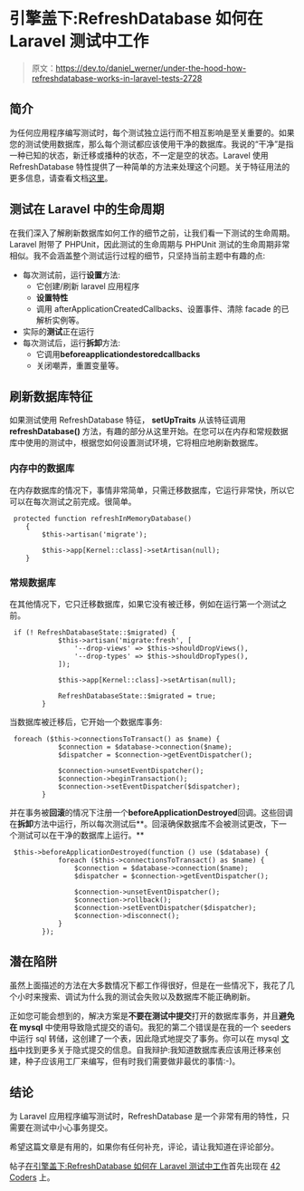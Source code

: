 # 引擎盖下:RefreshDatabase 如何在 Laravel 测试中工作

> 原文：<https://dev.to/daniel_werner/under-the-hood-how-refreshdatabase-works-in-laravel-tests-2728>

## 简介

为任何应用程序编写测试时，每个测试独立运行而不相互影响是至关重要的。如果您的测试使用数据库，那么每个测试都应该使用干净的数据库。我说的“干净”是指一种已知的状态，新迁移或播种的状态，不一定是空的状态。Laravel 使用 RefreshDatabase 特性提供了一种简单的方法来处理这个问题。关于特征用法的更多信息，请查看文档[这里](https://laravel.com/docs/5.8/database-testing#resetting-the-database-after-each-test)。

## 测试在 Laravel 中的生命周期

在我们深入了解刷新数据库如何工作的细节之前，让我们看一下测试的生命周期。Laravel 附带了 PHPUnit，因此测试的生命周期与 PHPUnit 测试的生命周期非常相似。我不会涵盖整个测试运行过程的细节，只坚持当前主题中有趣的点:

*   每次测试前，运行**设置**方法:
    *   它创建/刷新 laravel 应用程序
    *   **设置特性**
    *   调用 afterApplicationCreatedCallbacks、设置事件、清除 facade 的已解析实例等。
*   实际的**测试**正在运行
*   每次测试后，运行**拆卸**方法:
    *   它调用**beforeapplicationdestoredcallbacks**
    *   关闭嘲弄，重置变量等。

## 刷新数据库特征

如果测试使用 RefreshDatabase 特征， **setUpTraits** 从该特征调用 **refreshDatabase()** 方法，有趣的部分从这里开始。在您可以在内存和常规数据库中使用的测试中，根据您如何设置测试环境，它将相应地刷新数据库。

### 内存中的数据库

在内存数据库的情况下，事情非常简单，只需迁移数据库，它运行非常快，所以它可以在每次测试之前完成。很简单。

```
 protected function refreshInMemoryDatabase()
    {
        $this->artisan('migrate');

        $this->app[Kernel::class]->setArtisan(null);
    } 
```

### 常规数据库

在其他情况下，它只迁移数据库，如果它没有被迁移，例如在运行第一个测试之前。

```
 if (! RefreshDatabaseState::$migrated) {
            $this->artisan('migrate:fresh', [
                '--drop-views' => $this->shouldDropViews(),
                '--drop-types' => $this->shouldDropTypes(),
            ]);

            $this->app[Kernel::class]->setArtisan(null);

            RefreshDatabaseState::$migrated = true;
        } 
```

当数据库被迁移后，它开始一个数据库事务:

```
 foreach ($this->connectionsToTransact() as $name) {
            $connection = $database->connection($name);
            $dispatcher = $connection->getEventDispatcher();

            $connection->unsetEventDispatcher();
            $connection->beginTransaction();
            $connection->setEventDispatcher($dispatcher);
        } 
```

并在事务被**回滚**的情况下注册一个**beforeApplicationDestroyed**回调。这些回调在**拆卸**方法中运行，所以每次测试后**。回滚确保数据库不会被测试更改，下一个测试可以在干净的数据库上运行。** 

```
 $this->beforeApplicationDestroyed(function () use ($database) {
            foreach ($this->connectionsToTransact() as $name) {
                $connection = $database->connection($name);
                $dispatcher = $connection->getEventDispatcher();

                $connection->unsetEventDispatcher();
                $connection->rollback();
                $connection->setEventDispatcher($dispatcher);
                $connection->disconnect();
            }
        }); 
```

## 潜在陷阱

虽然上面描述的方法在大多数情况下都工作得很好，但是在一些情况下，我花了几个小时来搜索、调试为什么我的测试会失败以及数据库不能正确刷新。

正如您可能会想到的，解决方案是**不要在测试中提交**打开的数据库事务，并且**避免在 mysql** 中使用导致隐式提交的语句。我犯的第二个错误是在我的一个 seeders 中运行 sql 转储，这创建了一个表，因此隐式地提交了事务。你可以在 mysql [文档](https://dev.mysql.com/doc/refman/8.0/en/implicit-commit.html)中找到更多关于隐式提交的信息。自我辩护:我知道数据库表应该用迁移来创建，种子应该用工厂来编写，但有时我们需要做非最优的事情:-)。

## 结论

为 Laravel 应用程序编写测试时，RefreshDatabase 是一个非常有用的特性，只需要在测试中小心事务提交。

希望这篇文章是有用的，如果你有任何补充，评论，请让我知道在评论部分。

帖子[在引擎盖下:RefreshDatabase 如何在 Laravel 测试中工作](https://42coders.com/under-the-hood-how-refreshdatabase-works-in-laravel-tests/)首先出现在 [42 Coders](https://42coders.com) 上。
